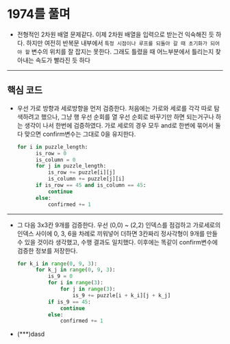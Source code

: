 # 1974를 풀며

- 전형적인 2차원 배열 문제같다. 이제 2차원 배열을 입력으로 받는건 익숙해진 듯 하다. 하지만 여전히 반복문 내부에서 `특정 시점이나 루프를 되돌아 갈 때 초기화가 되어야 할` 변수의 위치를 잘 잡지는 못한다. 그래도 틀렸을 때 어느부분에서 틀리는지 찾아내는 속도가 빨라진 듯 하다
  
---

## 핵심 코드

- 우선 가로 방향과 세로방향을 먼저 검증한다. 처음에는 가로와 세로를 각각 따로 탐색하려고 했으나, 그냥 행 우선 순회를 열 우선 순회로 바꾸기만 하면 되는거구나 하는 생각이 나서 한번에 검증하였다. 가로 세로의 경우 모두 and로 한번에 묶어서 둘다 맞으면 confirm변수는 그대로 0을 유지한다.
  
  ```python
  for i in puzzle_length:
        is_row = 0
        is_column = 0
        for j in puzzle_length:
            is_row += puzzle[i][j]
            is_column += puzzle[j][i]
        if is_row == 45 and is_column == 45:
            continue
        else:
            confirmed += 1
  ```

---

- 그 다음 3x3칸 9개를 검증한다. 우선 (0,0) ~ (2,2) 인덱스를 점검하고 가로세로의 인덱스 사이에 0, 3, 6을 차례로 끼워넣어 더하면 3칸짜리 정사각형이 9개를 만들 수 있을 것이라 생각했고, 수행 결과도 일치했다. 이후에는 똑같이 confirm변수에 검증한 정보를 저장한다.

  ```python
  for k_i in range(0, 9, 3):
        for k_j in range(0, 9, 3):
            is_9 = 0
            for i in range(3):
                for j in range(3):
                    is_9 += puzzle[i + k_i][j + k_j]
            if is_9 == 45:
                continue
            else:
                confirmed += 1
  ```
- (***)dasd
